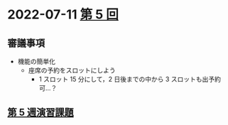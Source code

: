 # 2022-07-11 [第 5 回](http://ws.cs.kobe-u.ac.jp/~masa-n/lecture/tokuronI/week5/index.html)

## 審議事項

- 機能の簡単化
  - 座席の予約をスロットにしよう
    - 1 スロット 15 分にして，2 日後までの中から 3 スロットも出予約可...？

## [第 5 週演習課題](http://ws.cs.kobe-u.ac.jp/~masa-n/lecture/tokuronI/week5/work5.html)
